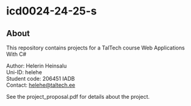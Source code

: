 # icd0024-24-25-s

## About

This repository contains projects for a TalTech course Web Applications With C#  
  
Author: Helerin Heinsalu  
Uni-ID: helehe  
Student code: 206451 IADB  
Contact: helehe@taltech.ee  
  
    
      
See the project_proposal.pdf for details about the project.



